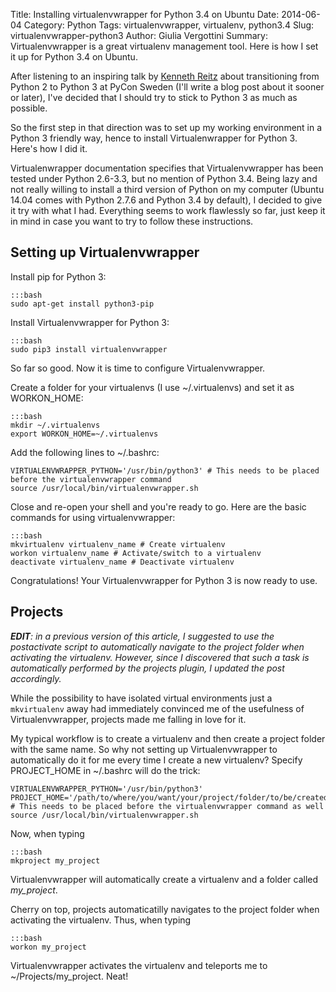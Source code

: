 Title: Installing virtualenvwrapper for Python 3.4 on Ubuntu
Date: 2014-06-04
Category: Python
Tags: virtualenvwrapper, virtualenv, python3.4
Slug: virtualenvwrapper-python3
Author: Giulia Vergottini
Summary: Virtualenvwrapper is a great virtualenv management tool. Here is how I set it up for Python 3.4 on Ubuntu.


After listening to an inspiring talk by [Kenneth Reitz](http://www.kennethreitz.org/) about transitioning from Python 2 to Python 3 at PyCon Sweden (I'll write a blog post about it sooner or later), I've decided that I should try to stick to Python 3 as much as possible.

So the first step in that direction was to set up my working environment in a Python 3 friendly way, hence to install Virtualenwrapper for Python 3. Here's how I did it.

Virtualenwrapper documentation specifies that Virtualenvwrapper has been tested under Python 2.6-3.3, but no mention of Python 3.4. Being lazy and not really willing to install a third version of Python on my computer (Ubuntu 14.04 comes with Python 2.7.6 and Python 3.4 by default), I decided to give it try with what I had. Everything seems to work flawlessly so far, just keep it in mind in case you want to try to follow these instructions.

Setting up Virtualenvwrapper
----------------------------

Install pip for Python 3:

    :::bash
    sudo apt-get install python3-pip


Install Virtualenvwrapper for Python 3:

    :::bash
    sudo pip3 install virtualenvwrapper

So far so good. Now it is time to configure Virtualenvwrapper.

Create a folder for your virtualenvs (I use ~/.virtualenvs) and set it as WORKON_HOME:

    :::bash
    mkdir ~/.virtualenvs
    export WORKON_HOME=~/.virtualenvs

Add the following lines to ~/.bashrc:

    VIRTUALENVWRAPPER_PYTHON='/usr/bin/python3' # This needs to be placed before the virtualenvwrapper command
    source /usr/local/bin/virtualenvwrapper.sh

Close and re-open your shell and you're ready to go. Here are the basic commands for using virtualenvwrapper:

    :::bash
    mkvirtualenv virtualenv_name # Create virtualenv
    workon virtualenv_name # Activate/switch to a virtualenv
    deactivate virtualenv_name # Deactivate virtualenv

Congratulations! Your Virtualenvwrapper for Python 3 is now ready to use.

Projects
--------

_**EDIT**: in a previous version of this article, I suggested to use the postactivate script to automatically navigate to the project folder when activating the virtualenv. However, since I discovered that such a task is automatically performed by the projects plugin, I updated the post accordingly._

While the possibility to have isolated virtual environments just a `mkvirtualenv` away had immediately convinced me of the usefulness of Virtualenvwrapper, projects made me falling in love for it.

My typical workflow is to create a virtualenv and then create a project folder with the same name. So why not setting up Virtualenvwrapper to automatically do it for me every time I create a new virtualenv? Specify PROJECT_HOME in ~/.bashrc will do the trick:

    VIRTUALENVWRAPPER_PYTHON='/usr/bin/python3'
    PROJECT_HOME='/path/to/where/you/want/your/project/folder/to/be/created' # This needs to be placed before the virtualenvwrapper command as well
    source /usr/local/bin/virtualenvwrapper.sh

Now, when typing

    :::bash
    mkproject my_project

Virtualenvwrapper will automatically create a virtualenv and a folder called *my_project*.

Cherry on top, projects automaticatilly navigates to the project folder when activating the virtualenv. Thus, when typing

    :::bash
    workon my_project

Virtualenvwrapper activates the virtualenv and teleports me to ~/Projects/my_project. Neat!

